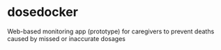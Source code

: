 # dosedocker
Web-based monitoring app (prototype) for caregivers to prevent deaths caused by missed or inaccurate dosages
